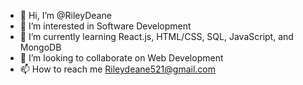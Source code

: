 - 👋 Hi, I’m @RileyDeane
- 👀 I’m interested in Software Development
- 🌱 I’m currently learning React.js, HTML/CSS, SQL, JavaScript, and MongoDB
- 💞️ I’m looking to collaborate on Web Development
- 📫 How to reach me Rileydeane521@gmail.com
